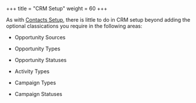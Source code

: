 +++
title = "CRM Setup"
weight = 60
+++

As with [Contacts Setup](contacts_setup), there is little to do in CRM setup beyond adding the optional classications you require in the following areas:


*  Opportunity Sources

*  Opportunity Types

*  Opportunity Statuses

*  Activity Types

*  Campaign Types

*  Campaign Statuses
